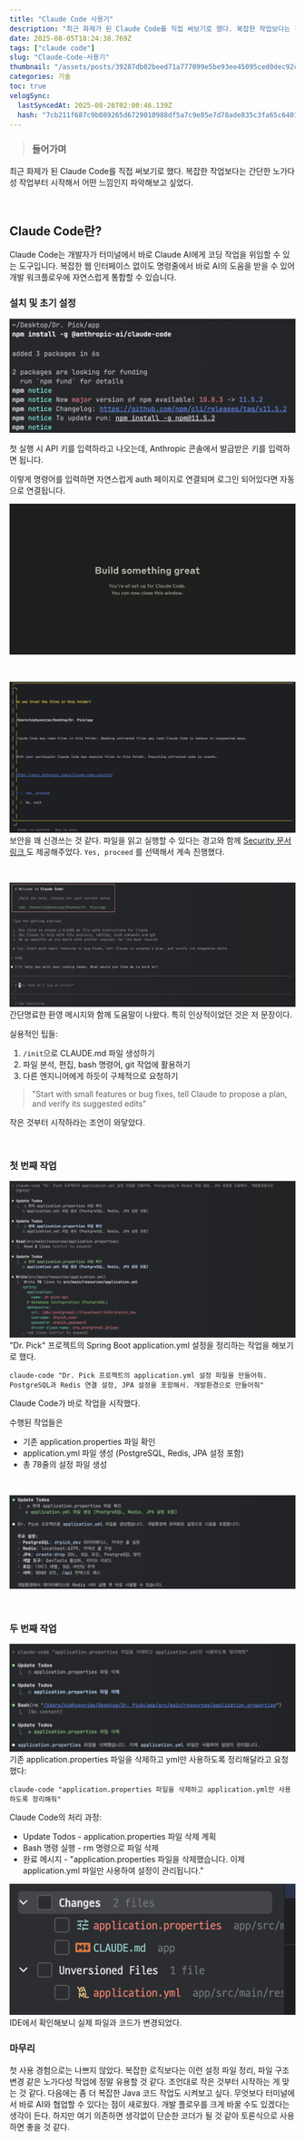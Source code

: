 ```yaml
---
title: "Claude Code 사용기"
description: "최근 화제가 된 Claude Code를 직접 써보기로 했다. 복잡한 작업보다는 간단한 노가다성 작업부터 시작해서 어떤 느낌인지 파악해보고 싶었다.Claude Code는 개발자가 터미널에서 바로 Claude AI에게 코딩 작업을 위임할 수 있는 도구입니다. 복잡한 웹 인"
date: 2025-08-05T18:24:38.769Z
tags: ["claude code"]
slug: "Claude-Code-사용기"
thumbnail: "/assets/posts/39287db02beed71a777099e5be93ee45095ced0dec92c573d94775f0b204b237.png"
categories: 기술
toc: true
velogSync:
  lastSyncedAt: 2025-08-26T02:00:46.139Z
  hash: "7cb211f687c9b089265d6729010988df5a7c9e85e7d78ade835c3fa65c640180"
---
```


> ### 들어가며

최근 화제가 된 Claude Code를 직접 써보기로 했다. 복잡한 작업보다는 간단한 노가다성 작업부터 시작해서 어떤 느낌인지 파악해보고 싶었다.

<br/>

## Claude Code란?
Claude Code는 개발자가 터미널에서 바로 Claude AI에게 코딩 작업을 위임할 수 있는 도구입니다. 복잡한 웹 인터페이스 없이도 명령줄에서 바로 AI의 도움을 받을 수 있어 개발 워크플로우에 자연스럽게 통합할 수 있습니다.

### 설치 및 초기 설정

![](/assets/posts/39287db02beed71a777099e5be93ee45095ced0dec92c573d94775f0b204b237.png)

첫 실행 시 API 키를 입력하라고 나오는데, Anthropic 콘솔에서 발급받은 키를 입력하면 됩니다.

이렇게 명령어를 입력하면 자연스럽게 auth 페이지로 연결되며 로그인 되어있다면 자동으로 연결됩니다.

![](/assets/posts/d5e9c46a76b635857727173108f8ef4f09aa4f43b392e64ff2c5a5ee9ce8d4a5.png)

<br/>

![](/assets/posts/1e5e5fd41ff6df9d9cabc18a2be7fa5e43fa8c5fcb0b0d0f7cbc90d10168db5f.png)보안을 꽤 신경쓰는 것 같다. 파일을 읽고 실행할 수 있다는 경고와 함께 [Security 문서 링크 ](https://docs.anthropic.com/s/claude-code-security)도 제공해주었다. `Yes, proceed` 를 선택해서 계속 진행했다.

<br/>

![](/assets/posts/580152d1dac2c56c398233f68377d8eeb4125af94365229ae86967ec23a44e64.png)간단명료한 환영 메시지와 함께 도움말이 나왔다. 특히 인상적이었던 것은 저 문장이다.

실용적인 팁들:

1. `/init`으로 CLAUDE.md 파일 생성하기
2. 파일 분석, 편집, bash 명령어, git 작업에 활용하기
3. 다른 엔지니어에게 하듯이 구체적으로 요청하기

> "Start with small features or bug fixes, tell Claude to propose a plan, and verify its suggested edits"

작은 것부터 시작하라는 조언이 와닿았다.

<Br/>

### 첫 번째 작업
![](/assets/posts/923fa95cb703fc368c1cc76a9c06173011c89e4953710b6819ebf3d3bc13310b.png)"Dr. Pick" 프로젝트의 Spring Boot application.yml 설정을 정리하는 작업을 해보기로 했다.

```
claude-code "Dr. Pick 프로젝트의 application.yml 설정 파일을 만들어줘. PostgreSQL과 Redis 연결 설정, JPA 설정을 포함해서. 개발환경으로 만들어줘"
```

Claude Code가 바로 작업을 시작했다.

수행된 작업들은

- 기존 application.properties 파일 확인
- application.yml 파일 생성 (PostgreSQL, Redis, JPA 설정 포함)
- 총 78줄의 설정 파일 생성

<br/>

![](/assets/posts/df49c15bbc2823f28c27b66d8567c4a8c2a91476e966d8d890664c499b843a3e.png)

<br/>

### 두 번째 작업

![](/assets/posts/17793aedeecb043552127048b5a14b55d9bb7453a98be4abd37e69c2d2cc860d.png)기존 application.properties 파일을 삭제하고 yml만 사용하도록 정리해달라고 요청했다:

```
claude-code "application.properties 파일을 삭제하고 application.yml만 사용하도록 정리해줘"
```

Claude Code의 처리 과정:

- Update Todos - application.properties 파일 삭제 계획
- Bash 명령 실행 - rm 명령으로 파일 삭제
- 완료 메시지 - "application.properties 파일을 삭제했습니다. 이제 application.yml 파일만 사용하여 설정이 관리됩니다."


![](/assets/posts/4e99e8016bd38aca0392bac54c77e7acfe5a98c0b5ee8a53ad47b2aa0f79215d.png)IDE에서 확인해보니 실제 파일과 코드가 변경되었다.
<br/>

### 마무리
첫 사용 경험으로는 나쁘지 않았다. 복잡한 로직보다는 이런 설정 파일 정리, 파일 구조 변경 같은 노가다성 작업에 정말 유용할 것 같다.
조언대로 작은 것부터 시작하는 게 맞는 것 같다. 다음에는 좀 더 복잡한 Java 코드 작업도 시켜보고 싶다.
무엇보다 터미널에서 바로 AI와 협업할 수 있다는 점이 새로웠다. 개발 플로우를 크게 바꿀 수도 있겠다는 생각이 든다.
하지만 여기 의존하면 생각없이 단순한 코더가 될 것 같아 토론식으로 사용하면 좋을 것 같다.
